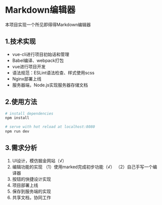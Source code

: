 # Markdown编辑器
本项目实现一个所见即得得Markdown编辑器

## 1.技术实现
- vue-cli进行项目初始话和管理
- Babel编译、webpack打包
- vue进行项目开发
- 语法规范：ESLint语法检查、样式使用scss
- Nginx部署上线
- 服务器端，Node.js实现服务器存储文档

## 2.使用方法

``` bash
# install dependencies
npm install

# serve with hot reload at localhost:8080
npm run dev
```

## 3.需求分析
 1. UI设计，模仿掘金网站（√）
 2. 编辑功能的实现
 （1）使用marked完成初步功能（√）
 （2）自己手写一个编译器
 3. 按钮的快捷设计实现
 4. 项目部署上线
 5. 保存到服务端的实现
 6. 共享文档，协同工作
